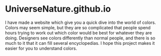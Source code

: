 # UniverseNature.github.io

I have made a website which give you a quick dive into the world of colors. Colors may seem simple, but they are so complicated that people spend hours trying to
work out which color would be best for whatever they are doing. Designers see colors differently than normal people, and there is so much to it that it can fill 
several encyclopedias. I hope this project makes it easier for you to understand colors.
